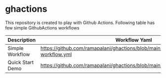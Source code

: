 # ghactions
This repository is created to play with Github Actions.  Following table has few simple GithubActions workflows

| Description | Workflow Yaml | Workflow Runs | Remarks |
|-------------|---------------|---------------|---------|
|Simple Workflow | https://github.com/ramapalani/ghactions/blob/main/.github/workflows/simple-workflow.yml| https://github.com/ramapalani/ghactions/actions/runs/1464223502 |
|Quick Start Demo | https://github.com/ramapalani/ghactions/blob/main/.github/workflows/main.yml | https://github.com/ramapalani/ghactions/actions/runs/1464204470 | |
